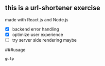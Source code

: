 ## this is a url-shortener exercise

made with React.js and Node.js

- [x] backend error handling
- [x] optimize user experience
- [ ] try server side rendering maybe

###usage

``` gulp ```
